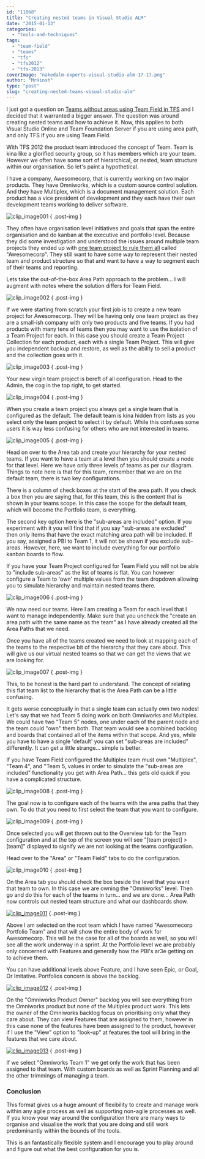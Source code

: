 ```yaml
---
id: "11068"
title: "Creating nested teams in Visual Studio ALM"
date: "2015-01-13"
categories: 
  - "tools-and-techniques"
tags: 
  - "team-field"
  - "teams"
  - "tfs"
  - "tfs2012"
  - "tfs-2013"
coverImage: "nakedalm-experts-visual-studio-alm-17-17.png"
author: "MrHinsh"
type: "post"
slug: "creating-nested-teams-visual-studio-alm"
---
```


I just got a question on [Teams without areas using Team Field in TFS](http://nkdagility.com/team-foundation-server-2012-teams-without-areas/) and I decided that it warranted a bigger answer. The question was around creating nested teams and how to achieve it. Now, this applies to both Visual Studio Online and Team Foundation Server if you are using area path, and only TFS if you are using Team Field.

With TFS 2012 the product team introduced the concept of Team. Team is kina like a glorified security group, so it has members which are your team. However we often have some sort of hierarchical, or nested, team structure within our organisation. So let's paint a hypothetical.

I have a company, Awesomecorp, that is currently working on two major products. They have Omniworks, which is a custom source control solution. And they have Multiplex, which is a document management solution. Each product has a vice president of development and they each have their own development teams working to deliver software.

![clip_image001](images/clip_image0011-1-1.png "clip_image001")
{ .post-img }

They often have organisation level initiatives and goals that span the entire organisation and do kanban at the executive and portfolio level. Because they did some investigation and understood the issues around multiple team projects they ended up with [one team project to rule them all](http://nkdagility.com/one-team-project/) called "Awesomecorp". They still want to have some way to represent their nested team and product structure so that and want to have a way to segment each of their teams and reporting.

Lets take the out-of-the-box Area Path approach to the problem… I will augment with notes where the solution differs for Team Field.

![clip_image002](images/clip_image0021-2-2.png "clip_image002")
{ .post-img }

If we were starting from scratch your first job is to create a new team project for Awesomecorp. They will be having only one team project as they are a small-ish company with only two products and five teams. If you had products with many tens of teams then you may want to use the isolation of a Team Project for each. In this case you should create a Team Project Collection for each product, each with a single Team Project. This will give you independent backup and restore, as well as the ability to sell a product and the collection goes with it.

![clip_image003](images/clip_image0031-3-3.png "clip_image003")
{ .post-img }

Your new virgin team project is bereft of all configuration. Head to the Admin, the cog in the top right, to get started.

![clip_image004](images/clip_image0041-4-4.png "clip_image004")
{ .post-img }

When you create a team project you always get a single team that is configured as the default. The default team is kina hidden from lists as you select only the team project to select it by default. While this confuses some users it is way less confusing for others who are not interested in teams.

![clip_image005](images/clip_image0051-5-5.png "clip_image005")
{ .post-img }

Head on over to the Area tab and create your hierarchy for your nested teams. If you want to have a team at a level then you should create a node for that level. Here we have only three levels of teams as per our diagram. Things to note here is that for this team, remember that we are on the default team, there is two key configurations.

There is a column of check boxes at the start of the area path. If you check a box then you are saying that, for this team, this is the content that is shown in your teams scope. In this case the scope for the default team, which will become the Portfolio team, is everything.

The second key option here is the "sub-areas are included" option. If you experiment with it you will find that if you say "sub-areas are excluded" then only items that have the exact matching area path will be included. If you say, assigned a PBI to Team 1, it will not be shown if you exclude sub-areas. However, here, we want to include everything for our portfolio kanban boards to flow.

If you have your Team Project configured for Team Field you will not be able to "include sub-areas" as the list of teams is flat. You can however configure a Team to 'own' multiple values from the team dropdown allowing you to simulate hierarchy and maintain nested teams there.

![clip_image006](images/clip_image0061-6-6.png "clip_image006")
{ .post-img }

We now need our teams. Here I am creating a Team for each level that I want to manage independently. Make sure that you uncheck the "create an area path with the same name as the team" as I have already created all the Area Paths that we need.

Once you have all of the teams created we need to look at mapping each of the teams to the respective bit of the hierarchy that they care about. This will give us our virtual nested teams so that we can get the views that we are looking for.

![clip_image007](images/clip_image0071-7-7.png "clip_image007")
{ .post-img }

This, to be honest is the hard part to understand. The concept of relating this flat team list to the hierarchy that is the Area Path can be a little confusing.

It gets worse conceptually in that a single team can actually own two nodes! Let's say that we had Team 5 doing work on both Omniworks and Multiplex. We could have two "Team 5" nodes, one under each of the parent node and the team could "own" them both. That team would see a combined backlog and boards that contained all of the items within that scope. And yes, while you have to have a single 'default' you can set "sub-areas are included" differently. It can get a little strange… simple is better.

If you have Team Field configured the Multiplex team must own "Multiplex", "Team 4", and "Team 5, values in order to simulate the "sub-areas are included" functionality you get with Area Path… this gets old quick if you have a complicated structure.

![clip_image008](images/clip_image0081-8-8.png "clip_image008")
{ .post-img }

The goal now is to configure each of the teams with the area paths that they own. To do that you need to first select the team that you want to configure.

![clip_image009](images/clip_image0091-9-9.png "clip_image009")
{ .post-img }

Once selected you will get thrown out to the Overview tab for the Team configuration and at the top of the screen you will see "\[team project\] > \[team\]" displayed to signify we are not looking at the teams configuration.

Head over to the "Area" or "Team Field" tabs to do the configuration.

![clip_image010](images/clip_image0101-10-10.png "clip_image010")
{ .post-img }

On the Area tab you should check the box beside the level that you want that team to own. In this case we are owning the "Omniworks" level. Then go and do this for each of the teams in turn… and we are done… Area Path now controls out nested team structure and what our dashboards show.

[![clip_image011](images/clip_image011_thumb-11-11.png "clip_image011")](http://nkdagility.com/wp-content/uploads/2015/01/clip_image0111-12-12.png)
{ .post-img }

Above I am selected on the root team which I have named "Awesomecorp Portfolio Team" and that will show the entire body of work for Awesomecorp. This will be the case for all of the boards as well, so you will see all the work underway in a sprint. At the Portfolio level we are probably only concerned with Features and generally how the PBI's ar3e getting on to achieve them.

You can have additional levels above Feature, and I have seen Epic, or Goal, Or Imitative. Portfolios concern is above the backlog.

[![clip_image012](images/clip_image012_thumb-13-13.png "clip_image012")](http://nkdagility.com/wp-content/uploads/2015/01/clip_image0121-14-14.png)
{ .post-img }

On the "Omniworks Product Owner" backlog you will see everything from the Omniworks product but none of the Multiplex product work. This lets the owner of the Omniworks backlog focus on prioritising only what they care about. They can view Features that are assigned to them, however in this case none of the features have been assigned to the product, however if I use the "View" option to "look-up" at features the tool will bring in the features that we care about.

[![clip_image013](images/clip_image013_thumb-15-15.png "clip_image013")](http://nkdagility.com/wp-content/uploads/2015/01/clip_image0131-16-16.png)
{ .post-img }

If we select "Omniworks Team 1" we get only the work that has been assigned to that team. With custom boards as well as Sprint Planning and all the other trimmings of managing a team.

### Conclusion

This format gives us a huge amount of flexibility to create and manage work within any agile process as well as supporting non-agile processes as well. If you know your way around the configuration there are many ways to organise and visualise the work that you are doing and still work predominantly within the bounds of the tools.

This is an fantastically flexible system and I encourage you to play around and figure out what the best configuration for you is.


